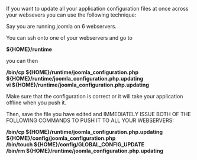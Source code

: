 If you want to update all your application configuration files at once across your websevers you can use the following technique:

Say you are running joomla on 6 webservers. 

You can ssh onto one of your webservers and go to 

**${HOME}/runtime**  

you can then 

**/bin/cp ${HOME}/runtime/joomla_configuration.php ${HOME}/runtime/joomla_configuration.php.updating**  
**vi ${HOME}/runtime/joomla_configuration.php.updating**  

Make sure that the configuration is correct or it will take your application offline when you push it.

Then, save the file you have edited and IMMEDIATELY ISSUE BOTH OF THE FOLLOWING COMMANDS TO PUSH IT TO ALL YOUR WEBSERVERS:

**/bin/cp ${HOME}/runtime/joomla_configuration.php.updating ${HOME}/config/joomla_configuration.php**  
**/bin/touch ${HOME}/config/GLOBAL_CONFIG_UPDATE**  
**/bin/rm ${HOME}/runtime/joomla_configuration.php.updating**  
